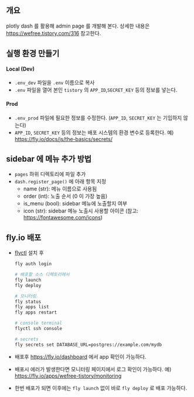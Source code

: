 ## 개요
plotly dash 를 활용해 admin page 를 개발해 본다.
상세한 내용은 https://wefree.tistory.com/316 참고한다.


## 실행 환경 만들기
#### Local (Dev)
* `.env_dev` 파일을 `.env` 이름으로 복사
* `.env` 파일을 열어 본인 `tistory` 의 `APP_ID`,`SECRET_KEY` 등의 정보를 넣는다.
#### Prod
* `.env_prod` 파일에 필요한 정보를 수정한다. (`APP_ID`, `SECRET_KEY` 는 기입하지 않는다) 
* `APP_ID`, `SECRET_KEY` 등의 정보는 배포 시스템의 환경 변수로 등록한다. 예) https://fly.io/docs/js/the-basics/secrets/ 

## sidebar 에 메뉴 추가 방법
* `pages` 하위 디렉토리에 파일 추가
* `dash.register_page()` 에 아래 항목 지정
  * name (str): 메뉴 이름으로 사용됨
  * order (int): 노출 순서 (0 이 가장 높음)
  * is_menu (bool): sidebar 메뉴에 노출할지 여부
  * icon (str): sidebar 메뉴 노출시 사용할 아이콘 (참고: https://fontawesome.com/icons)


## fly.io 배포
* [flyctl](https://fly.io/docs/hands-on/install-flyctl/) 설치 후 
  ```bash
  fly auth login

  # 배포할 소스 디렉토리에서
  fly launch
  fly deploy
  
  # 모니터링
  fly status
  fly apps list
  fly apps restart
  
  # console terminal
  flyctl ssh console
  
  # secrets
  fly secrets set DATABASE_URL=postgres://example.com/mydb
  ```

* 배포후 https://fly.io/dashboard 에서 app 확인이 가능하다.
* 배포시 에러가 발생한다면 모니터링 페이지에서 로그 확인이 가능하다. 예) https://fly.io/apps/wefree-tistory/monitoring
* 한번 배포가 되면 이후에는 `fly launch` 없이 바로 `fly deploy` 로 배포 가능하다. 
